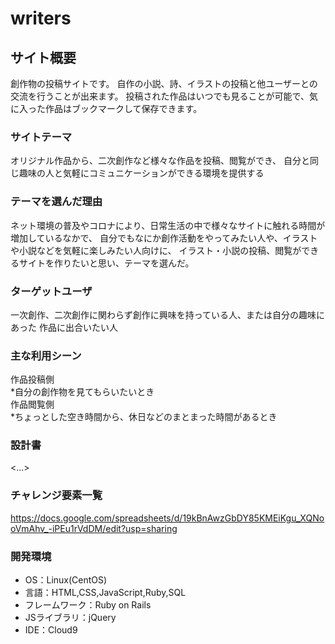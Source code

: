 # writers

## サイト概要
創作物の投稿サイトです。
自作の小説、詩、イラストの投稿と他ユーザーとの交流を行うことが出来ます。
投稿された作品はいつでも見ることが可能で、気に入った作品はブックマークして保存できます。



### サイトテーマ
オリジナル作品から、二次創作など様々な作品を投稿、閲覧ができ、
自分と同じ趣味の人と気軽にコミュニケーションができる環境を提供する

### テーマを選んだ理由
ネット環境の普及やコロナにより、日常生活の中で様々なサイトに触れる時間が増加しているなかで、
自分でもなにか創作活動をやってみたい人や、イラストや小説などを気軽に楽しみたい人向けに、
イラスト・小説の投稿、閲覧ができるサイトを作りたいと思い、テーマを選んだ。
### ターゲットユーザ
一次創作、二次創作に関わらず創作に興味を持っている人、または自分の趣味にあった
作品に出合いたい人

### 主な利用シーン
作品投稿側  
 *自分の創作物を見てもらいたいとき  
作品閲覧側  
  *ちょっとした空き時間から、休日などのまとまった時間があるとき  
### 設計書
<...>

### チャレンジ要素一覧
<https://docs.google.com/spreadsheets/d/19kBnAwzGbDY85KMEiKgu_XQNooVmAhv_-iPEu1rVdDM/edit?usp=sharing>

### 開発環境
- OS：Linux(CentOS)
- 言語：HTML,CSS,JavaScript,Ruby,SQL
- フレームワーク：Ruby on Rails
- JSライブラリ：jQuery
- IDE：Cloud9



